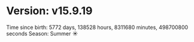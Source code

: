 # Version: v15.9.19
Time since birth: 5772 days, 138528 hours, 8311680 minutes, 498700800 seconds
Season: Summer ☀️
